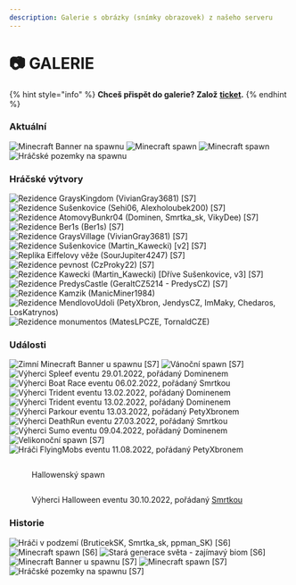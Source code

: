 ```yaml
---
description: Galerie s obrázky (snímky obrazovek) z našeho serveru
---
```


# 📷 GALERIE

{% hint style="info" %}
**Chceš přispět do galerie? Založ** [**ticket**](t/uzitecne.md#ticket)**.**
{% endhint %}

### Aktuální

![Minecraft Banner na spawnu](.gitbook/assets/Screenshot\_693.png) ![Minecraft spawn](.gitbook/assets/Screenshot\_695.png) ![Minecraft spawn](.gitbook/assets/Screenshot\_697.png) ![Hráčské pozemky na spawnu](.gitbook/assets/Screenshot\_696.png)

### Hráčské výtvory

![Rezidence GraysKingdom (VivianGray3681) \[S7\]](.gitbook/assets/Screenshot\_608.png) ![Rezidence Sušenkovice (Sehi06, Alexholoubek200) \[S7\]](.gitbook/assets/Screenshot\_557.png) ![Rezidence AtomovyBunkr04 (Dominen, Smrtka\_sk, VikyDee) \[S7\]](.gitbook/assets/Screenshot\_559.png) ![Rezidence Ber1s (Ber1s) \[S7\]](.gitbook/assets/Screenshot\_595.png) ![Rezidence GraysVillage (VivianGray3681) \[S7\]](.gitbook/assets/Screenshot\_597.png) ![Rezidence Sušenkovice (Martin\_Kawecki) \[v2\] \[S7\]](.gitbook/assets/Screenshot\_612.png) ![Replika Eiffelovy věže (SourJupiter4247) \[S7\]](.gitbook/assets/Screenshot\_627.png) ![Rezidence pevnost (CzProky22) \[S7\]](.gitbook/assets/Screenshot\_641.jpg) ![Rezidence Kawecki (Martin\_Kawecki) \[Dříve Sušenkovice,  v3\] \[S7\]](.gitbook/assets/Screenshot\_642.png) ![Rezidence PredysCastle (GeraltCZ5214 - PredysCZ) \[S7\]](.gitbook/assets/Screenshot\_645.png) ![Rezidence Kamzik (ManicMiner1984)](.gitbook/assets/Screenshot\_698.png) ![Rezidence MendlovoUdoli (PetyXbron, JendysCZ, ImMaky, Chedaros, LosKatrynos)](.gitbook/assets/Screenshot\_699.png) ![Rezidence monumentos (MatesLPCZE, TornaldCZE)](.gitbook/assets/Screenshot\_700.png)

### Události

<div>

<img src=".gitbook/assets/Screenshot_563.png" alt="Zimní Minecraft Banner u spawnu [S7]">

 

<img src=".gitbook/assets/Screenshot_560.png" alt="Vánoční spawn [S7]">

 

<img src=".gitbook/assets/Screenshot_585.png" alt="Výherci Spleef eventu 29.01.2022, pořádaný Dominenem">

 

<img src=".gitbook/assets/Screenshot_587.png" alt="Výherci Boat Race eventu 06.02.2022, pořádaný Smrtkou">

 

<img src=".gitbook/assets/Screenshot_599.png" alt="Výherci Trident eventu 13.02.2022, pořádaný Dominenem">

 

<img src=".gitbook/assets/Screenshot_600.png" alt="Výherci Trident eventu 13.02.2022, pořádaný Dominenem">

 

<img src=".gitbook/assets/Screenshot_625.png" alt="Výherci Parkour eventu 13.03.2022, pořádaný PetyXbronem">

 

<img src=".gitbook/assets/Screenshot_626.png" alt="Výherci DeathRun eventu 27.03.2022, pořádaný Smrtkou">

 

<img src=".gitbook/assets/Screenshot_643.png" alt="Výherci Sumo eventu 09.04.2022, pořádaný Dominenem">

 

<img src=".gitbook/assets/Screenshot_644.png" alt="Velikonoční spawn [S7]">

 

<img src=".gitbook/assets/Screenshot_686.png" alt="Hráči FlyingMobs eventu 11.08.2022, pořádaný PetyXbronem">

 

<figure><img src=".gitbook/assets/Screenshot_738.png" alt=""><figcaption><p>Hallowenský spawn</p></figcaption></figure>

 

<figure><img src=".gitbook/assets/Screenshot_737.png" alt=""><figcaption><p>Výherci Halloween eventu 30.10.2022, pořádaný <a href="server/staff.md#smrtka_sk">Smrtkou</a></p></figcaption></figure>

</div>

### Historie

![Hráči v podzemí (BruticekSK, Smrtka\_sk, ppman\_SK) \[S6\]](.gitbook/assets/unknown5.jpg) ![Minecraft spawn \[S6\]](.gitbook/assets/Screenshot\_545.png) ![Stará generace světa - zajímavý biom \[S6\]](.gitbook/assets/screenshot\_mahspy.png) ![Minecraft Banner u spawnu \[S7\]](.gitbook/assets/Screenshot\_523.png) ![Minecraft spawn \[S7\]](.gitbook/assets/Screenshot\_646.png) ![Hráčské pozemky na spawnu \[S7\]](.gitbook/assets/Screenshot\_593.png)
